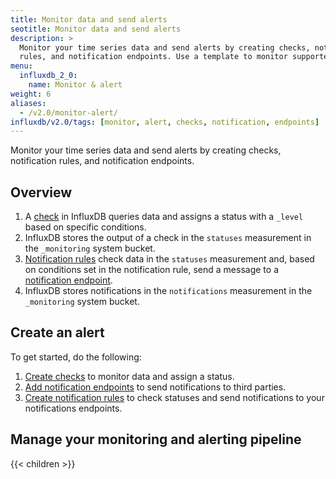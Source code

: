 ```yaml
---
title: Monitor data and send alerts
seotitle: Monitor data and send alerts
description: >
  Monitor your time series data and send alerts by creating checks, notification
  rules, and notification endpoints. Use a template to monitor supported environments.
menu:
  influxdb_2_0:
    name: Monitor & alert
weight: 6
aliases:
  - /v2.0/monitor-alert/
influxdb/v2.0/tags: [monitor, alert, checks, notification, endpoints]
---
```


Monitor your time series data and send alerts by creating checks, notification
rules, and notification endpoints.

## Overview

1.  A [check](/v2.0/reference/glossary/#check) in InfluxDB queries data and assigns a status with a `_level` based on specific conditions.
2.  InfluxDB stores the output of a check in the `statuses` measurement in the `_monitoring` system bucket.
3.  [Notification rules](/v2.0/reference/glossary/#notification-rule) check data in the `statuses`
    measurement and, based on conditions set in the notification rule, send a message
    to a [notification endpoint](/v2.0/reference/glossary/#notification-endpoint).
4.  InfluxDB stores notifications in the `notifications` measurement in the `_monitoring` system bucket.

## Create an alert

To get started, do the following:

1.  [Create checks](/v2.0/monitor-alert/checks/create/) to monitor data and assign a status.
2.  [Add notification endpoints](/v2.0/monitor-alert/notification-endpoints/create/)
    to send notifications to third parties.
3.  [Create notification rules](/v2.0/monitor-alert/notification-rules/create) to check
    statuses and send notifications to your notifications endpoints.

## Manage your monitoring and alerting pipeline

{{< children >}}
